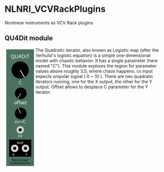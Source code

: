 # NLNRI_VCVRackPlugins
Nonlinear instruments as VCV Rack plugins

## QU4Dit module
<img src="https://github.com/NonLinearInstruments/NLNRI_VCVRackPlugins/blob/master/res/QU4DiT_shot.jpg" align="left" />
The Quadratic iterator, also known as Logistic map (after the Verhulst's logistic equation) is a simple one-dimensional model with chaotic behavior. It has a single parameter (here named "C").
This module explores the region for parameter values above roughly 3.5, where chaos happens.
cv input expects unipolar signal ( 0 ~ 10 ).
There are two quadratic iterators running, one for the X output, the other for the Y output.
Offset allows to desplace C parameter for the Y iterator.
